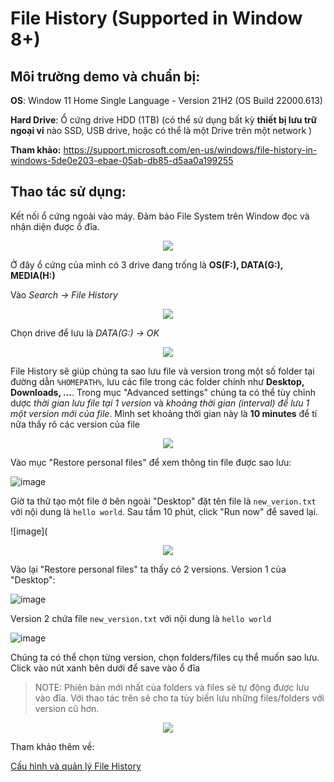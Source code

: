 # File History (Supported in Window 8+)

## Môi trường demo và chuẩn bị:

**OS**: Window 11 Home Single Language - Version 21H2 (OS Build 22000.613)

**Hard Drive**: Ổ cứng drive HDD (1TB) (có thể sử dụng bất kỳ **thiết bị lưu trữ ngoại vi** nào SSD, USB drive, hoặc có thể là một Drive trên một network )

**Tham khảo:** https://support.microsoft.com/en-us/windows/file-history-in-windows-5de0e203-ebae-05ab-db85-d5aa0a199255

## Thao tác sử dụng: 

Kết nối ổ cứng ngoài vào máy. Đảm bảo File System trên Window đọc và nhận diện được ổ đĩa.

<p align="center"> <img src="https://user-images.githubusercontent.com/48288606/164041273-f0316228-f943-4d50-b5d3-0cafc6cc12ca.png" > </p>

Ở đây ổ cứng của mình có 3 drive đang trống là **OS(F:), DATA(G:), MEDIA(H:)**

Vào _Search -> File History_

<p align="center"> <img src="https://user-images.githubusercontent.com/48288606/164043460-11bcfad9-ecc5-4cfe-8b55-6c61d93fd18e.png" > </p>

Chọn drive để lưu là _DATA(G:) -> OK_

<p align="center"> <img src="https://user-images.githubusercontent.com/48288606/164044092-da202630-1920-48ee-a867-c382297385ae.png" > </p>

File History sẽ giúp chúng ta sao lưu file và version trong một số folder tại đường dẫn `%HOMEPATH%`, lưu các file trong các folder chính như **Desktop, Downloads, ...**. Trong mục "Advanced settings" chúng ta có thể tùy chỉnh dược _thời gian lưu file tại 1 version_ và _khoảng thời gian (interval) để lưu 1 một version mới của file_. Mình set khoảng thời gian này là **10 minutes** để tí nữa thấy rõ các version của file

<p align="center"> <img src="https://user-images.githubusercontent.com/48288606/164046387-2d6f2cb1-fde8-48aa-bfa7-a0dd53b4a827.png" > </p>

Vào mục "Restore personal files" để xem thông tin file được sao lưu:

![image](https://user-images.githubusercontent.com/48288606/164047838-7ab67ab9-aa43-494f-b0a6-d3a6a87d2a6e.png)

Giờ ta thử tạo một file ở bên ngoài "Desktop" đặt tên file là `new_verion.txt` với nội dung là `hello world`. Sau tầm 10 phút, click "Run now" để saved lại.

![image](
<p align="center"> <img src="https://user-images.githubusercontent.com/48288606/164051639-855b008a-e853-46bf-b132-fb6a9e6eb266.png" > </p>

Vào lại "Restore personal files" ta thấy có 2 versions. Version 1 của "Desktop":

![image](https://user-images.githubusercontent.com/48288606/164052412-13e0fc38-38a4-406c-af74-37a20573cae8.png)

Version 2 chứa file `new_version.txt` với nội dung là `hello world`

![image](https://user-images.githubusercontent.com/48288606/164052698-fde1b9ab-b786-4de1-af44-f8fe5002e93f.png)

Chúng ta có thể chọn từng version, chọn folders/files cụ thể muốn sao lưu. Click vào nút xanh bên dưới để save vào ổ đĩa 

> NOTE: Phiên bản mới nhất của folders và files sẽ tự động được lưu vào đĩa. Với thao tác trên sẽ cho ta tùy biến lưu những files/folders với version cũ hơn.

<p align="center"> <img src="https://user-images.githubusercontent.com/48288606/164053775-b1ddcde6-93dd-4fe6-8de3-4618f9913fda.png" > </p>

Tham khảo thêm về:

[Cấu hình và quản lý File History](About-Configuration-File%20History.md)
